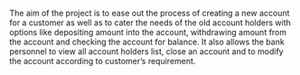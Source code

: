 The aim of the project is to ease out the process of creating a new account for a customer as well as to cater the needs of the old account holders with options like depositing amount into the account, withdrawing amount from the account and checking the account for balance. It also allows the bank personnel to view all account holders list, close an account and to modify the account according to customer’s requirement.
